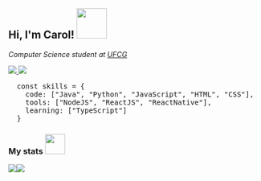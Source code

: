 <h2>Hi, I'm Carol! 
  <img width="60" src="https://media.giphy.com/media/IbBlu5IrAdlPVqOr5N/source.gif"> 
</h2>

<p>
  <em>Computer Science student at <a href="https://portal.ufcg.edu.br/">UFCG</a></em>
</p>

<p>
  <a href="https://www.linkedin.com/in/caroliny-valenca/">
    <img src="http://img.shields.io/badge/-LinkedIn-blue?style=flat-square&logo=Linkedin&logoColor=white&link=https://www.linkedin.com/in/caroliny-valenca/">
  </a>
  
  <a href="mailto:caroliny.leandro@ccc.ufcg.edu.br">
    <img src="https://img.shields.io/badge/-Mail-c14438?style=flat-square&logo=Gmail&logoColor=white&link=mailto:caroliny.leandro@ccc.ufcg.edu.br">
  </a>
</p>

<pre lang="javascript">
  const skills = {
    code: ["Java", "Python", "JavaScript", "HTML", "CSS"],
    tools: ["NodeJS", "ReactJS", "ReactNative"],
    learning: ["TypeScript"]
  }
</pre>


<h3>My stats
  <img width="40" src="https://media.giphy.com/media/xT0GqvEqri5HpMJL2g/source.gif"> 
</h3>
<div style="display:flex;">
  <img src="https://github-readme-stats.vercel.app/api/top-langs/?username=carolvalenca">
  <img src="https://github-readme-stats.vercel.app/api?username=carolvalenca&theme=radical">
</div>


<!--
**carolvalenca/carolvalenca** is a ✨ _special_ ✨ repository because its `README.md` (this file) appears on your GitHub profile.

Here are some ideas to get you started:

- 🔭 I’m currently working on ...
- 🌱 I’m currently learning ...
- 👯 I’m looking to collaborate on ...
- 🤔 I’m looking for help with ...
- 💬 Ask me about ...
- 📫 How to reach me: ...
- 😄 Pronouns: ...
- ⚡ Fun fact: ...
-->
